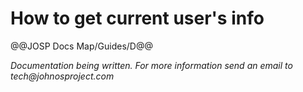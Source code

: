 # How to get current user's info

@@JOSP Docs Map/Guides/D@@

_Documentation being written.
For more information send an email to tech@johnosproject.com_

